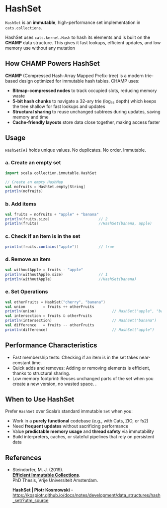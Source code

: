 # HashSet

`HashSet` is an **immutable**, high-performance set implementation in `cats.collections`. 


HashSet uses `cats.kernel.Hash` to hash its elements and is built on the **CHAMP** data structure. 
This gives it fast lookups, efficient updates, and low memory use without any mutation


## How CHAMP Powers HashSet

**CHAMP** (Compressed Hash-Array Mapped Prefix-tree) is a modern trie-based design optimized for immutable hash tables. CHAMP uses:

- **Bitmap-compressed nodes** to track occupied slots, reducing memory waste  
- **5-bit hash chunks** to navigate a 32-ary trie (log₃₂ depth) which keeps the tree shallow for fast lookups and updates 
- **Structural sharing** to reuse unchanged subtrees during updates, saving memory and time  
- **Cache-friendly layouts** store data close together, making access faster



## Usage
`HashSet[A]` holds unique values. No duplicates. No order. Immutable.  


### a. Create an empty set

```scala mdoc
import scala.collection.immutable.HashSet

// Create an empty HashMap
val nofruits = HashSet.empty[String]
println(nofruits)

```
### b. Add items
```scala mdoc
val fruits = nofruits + "apple" + "banana"
println(fruits.size)                      // 2
println(fruits)                           //HashSet(banana, apple)                   
```

### c. Check if an item is in the set
```scala mdoc
println(fruits.contains("apple"))         // true
```

### d. Remove an item
```scala mdoc
val withoutApple = fruits - "apple"
println(withoutApple.size)                // 1
println(withoutApple)                     //HashSet(banana)     
```

### e. Set Operations
```scala
val otherFruits = HashSet("cherry", "banana")
val union        = fruits ++ otherFruits       
println(union)                                  // HashSet("apple", "banana", "cherry")
val intersection = fruits & otherFruits         
println(intersection)                           // HashSet("banana")
val difference   = fruits -- otherFruits
println(difference)                             // HashSet("apple")
```

## Performance Characteristics

- Fast membership tests: Checking if an item is in the set takes near-constant time.
- Quick adds and removes: Adding or removing elements is efficient, thanks to structural sharing.
- Low memory footprint: Reuses unchanged parts of the set when you create a new version, no wasted space.
.



## When to Use HashSet

Prefer `HashSet` over Scala’s standard immutable `Set` when you:

- Work in a **purely functional** codebase (e.g., with Cats, ZIO, or fs2)  
- Need **frequent updates** without sacrificing performance  
- Value **predictable memory usage** and **thread safety** via immutability  
- Build interpreters, caches, or stateful pipelines that rely on persistent data  


## References

- Steindorfer, M. J. (2019).  
   **[Efficient Immutable Collections](https://michael.steindorfer.name/publications/phd-thesis-efficient-immutable-collections.pdf)**.  
   PhD Thesis, Vrije Universiteit Amsterdam.

    **HashSet | Piotr Kosmowski** - https://kospiotr.github.io/docs/notes/development/data_structures/hash_set/?utm_source
